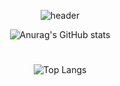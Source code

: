 <div align="center">
  
![header](https://capsule-render.vercel.app/api?type=wave&color=A3DCBE&height=300&section=header&text=Sori%20In&fontSize=90)
<!--
**Insori/Insori** is a ✨ _special_ ✨ repository because its `README.md` (this file) appears on your GitHub profile.

Here are some ideas to get you started:

- 🔭 I’m currently working on ...
- 🌱 I’m currently learning ...
- 👯 I’m looking to collaborate on ...
- 🤔 I’m looking for help with ...
- 💬 Ask me about ...
- 📫 How to reach me: ...
- 😄 Pronouns: ...
- ⚡ Fun fact: ...
-->
![Anurag's GitHub stats](https://github-readme-stats.vercel.app/api?username=Insori&show_icons=true&theme=github_dark)
#
![Top Langs](https://github-readme-stats.vercel.app/api/top-langs/?username=Insori&layout=compact&theme=github_dark)

</div>
  
